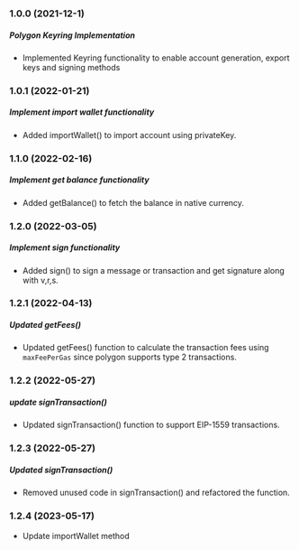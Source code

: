 ### 1.0.0 (2021-12-1)

##### Polygon Keyring Implementation

- Implemented Keyring functionality to enable account generation, export keys and signing methods

### 1.0.1 (2022-01-21)

##### Implement import wallet functionality

- Added importWallet() to import account using privateKey.

### 1.1.0 (2022-02-16)

##### Implement get balance functionality

- Added getBalance() to fetch the balance in native currency.

### 1.2.0 (2022-03-05)

##### Implement sign functionality

- Added sign() to sign a message or transaction and get signature along with v,r,s.

### 1.2.1 (2022-04-13)

##### Updated getFees()

- Updated getFees() function to calculate the transaction fees using `maxFeePerGas` since polygon supports type 2 transactions.

### 1.2.2 (2022-05-27)

##### update signTransaction()

- Updated signTransaction() function to support EIP-1559 transactions.

### 1.2.3 (2022-05-27)

##### Updated signTransaction()

- Removed unused code in signTransaction() and refactored the function.

### 1.2.4 (2023-05-17)

- Update importWallet method